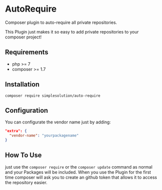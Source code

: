 # AutoRequire
Composer plugin to auto-require all private repositories.

This Plugin just makes it so easy to add private repositories to your composer project!

## Requirements

 * php >= 7
 * composer >= 1.7
 
## Installation

```
composer require simplesolution/auto-require
```
 
## Configuration

You can configurate the vendor name just by adding:

```json
"extra": {
  "vendor-name": "yourpackagename"
}
```

## How To Use

just use the `composer require` or the `composer update` command as normal and your Packages will be included. When you use the Plugin for the first time composer will ask you to create an github token that allows it to access the repository easier.
